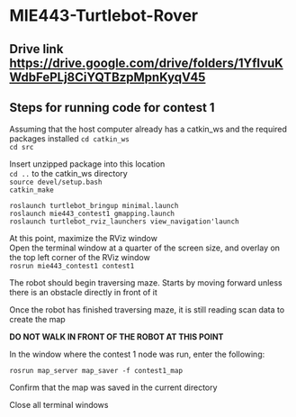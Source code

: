 # MIE443-Turtlebot-Rover
## Drive link https://drive.google.com/drive/folders/1YfIvuKWdbFePLj8CiYQTBzpMpnKyqV45

## Steps for running code for contest 1
Assuming that the host computer already has a catkin_ws and the required packages installed
`cd catkin_ws`<br />
`cd src`<br />

Insert unzipped package into this location<br />
`cd ..` to the catkin_ws directory<br />
`source devel/setup.bash`<br />
`catkin_make`<br />


`roslaunch turtlebot_bringup minimal.launch`<br />
`roslaunch mie443_contest1 gmapping.launch`<br />
`roslaunch turtlebot_rviz_launchers view_navigation'launch`<br />

At this point, maximize the RViz window<br />
Open the terminal window at a quarter of the screen size, and overlay on the top left corner of the RViz window<br />
`rosrun mie443_contest1 contest1`<br />

The robot should begin traversing maze. Starts by moving forward unless there is an obstacle directly in front of it<br />

Once the robot has finished traversing maze, it is still reading scan data to create the map<br />

**DO NOT WALK IN FRONT OF THE ROBOT AT THIS POINT**

In the window where the contest 1 node was run, enter the following:<br />

`rosrun map_server map_saver -f contest1_map`<br />

Confirm that the map was saved in the current directory<br />

Close all terminal windows
